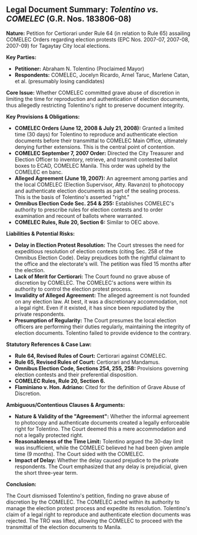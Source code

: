 ## Legal Document Summary: *Tolentino vs. COMELEC* (G.R. Nos. 183806-08)

**Nature:** Petition for Certiorari under Rule 64 (in relation to Rule 65) assailing COMELEC Orders regarding election protests (EPC Nos. 2007-07, 2007-08, 2007-09) for Tagaytay City local elections.

**Key Parties:**

*   **Petitioner:** Abraham N. Tolentino (Proclaimed Mayor)
*   **Respondents:** COMELEC, Jocelyn Ricardo, Arnel Taruc, Marlene Catan, et al. (presumably losing candidates)

**Core Issue:** Whether COMELEC committed grave abuse of discretion in limiting the time for reproduction and authentication of election documents, thus allegedly restricting Tolentino's right to preserve document integrity.

**Key Provisions & Obligations:**

*   **COMELEC Orders (June 12, 2008 & July 21, 2008):** Granted a limited time (30 days) for Tolentino to reproduce and authenticate election documents before their transmittal to COMELEC Main Office, ultimately denying further extensions. This is the central point of contention.
*   **COMELEC September 7, 2007 Order:** Directed the City Treasurer and Election Officer to inventory, retrieve, and transmit contested ballot boxes to ECAD, COMELEC Manila. This order was upheld by the COMELEC en banc.
*   **Alleged Agreement (June 19, 2007):** An agreement among parties and the local COMELEC (Election Supervisor, Atty. Ravanzo) to photocopy and authenticate election documents as part of the sealing process. This is the basis of Tolentino's asserted "right."
*   **Omnibus Election Code Sec. 254 & 255:** Establishes COMELEC's authority to prescribe rules for election contests and to order examination and recount of ballots where warranted.
*   **COMELEC Rules, Rule 20, Section 6:** Similar to OEC above.

**Liabilities & Potential Risks:**

*   **Delay in Election Protest Resolution:** The Court stresses the need for expeditious resolution of election contests (citing Sec. 258 of the Omnibus Election Code). Delay prejudices both the rightful claimant to the office and the electorate's will. The petition was filed 15 months after the election.
*   **Lack of Merit for Certiorari:** The Court found no grave abuse of discretion by COMELEC. The COMELEC's actions were within its authority to control the election protest process.
*   **Invalidity of Alleged Agreement:** The alleged agreement is not founded on any election law. At best, it was a discretionary accommodation, not a legal right. Even if it existed, it has since been repudiated by the private respondents.
*   **Presumption of Regularity:** The Court presumes the local election officers are performing their duties regularly, maintaining the integrity of election documents. Tolentino failed to provide evidence to the contrary.

**Statutory References & Case Law:**

*   **Rule 64, Revised Rules of Court:** Certiorari against COMELEC.
*   **Rule 65, Revised Rules of Court:** Certiorari and Mandamus.
*   **Omnibus Election Code, Sections 254, 255, 258:** Provisions governing election contests and their preferential disposition.
*   **COMELEC Rules, Rule 20, Section 6.**
*   **Flaminiano v. Hon. Adriano:** Cited for the definition of Grave Abuse of Discretion.

**Ambiguous/Contentious Clauses & Arguments:**

*   **Nature & Validity of the "Agreement":** Whether the informal agreement to photocopy and authenticate documents created a legally enforceable right for Tolentino. The Court deemed this a mere accommodation and not a legally protected right.
*   **Reasonableness of the Time Limit:** Tolentino argued the 30-day limit was insufficient, while the COMELEC believed he had been given ample time (9 months). The Court sided with the COMELEC.
*   **Impact of Delay:** Whether the delay caused prejudice to the private respondents. The Court emphasized that any delay is prejudicial, given the short three-year term.

**Conclusion:**

The Court dismissed Tolentino's petition, finding no grave abuse of discretion by the COMELEC. The COMELEC acted within its authority to manage the election protest process and expedite its resolution. Tolentino's claim of a legal right to reproduce and authenticate election documents was rejected. The TRO was lifted, allowing the COMELEC to proceed with the transmittal of the election documents to Manila.
